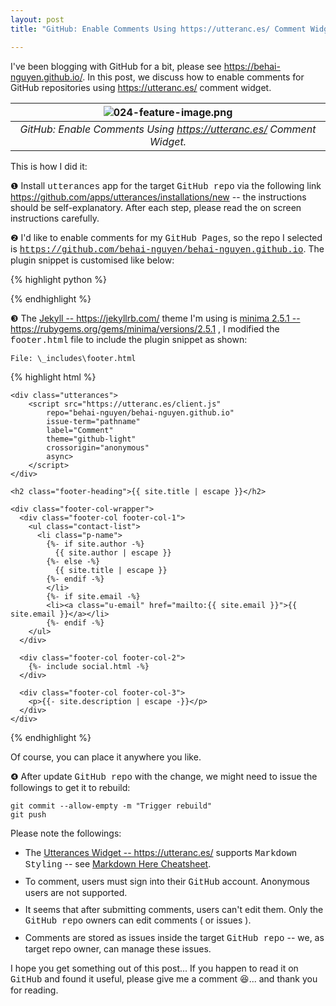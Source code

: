 ```yaml
---
layout: post
title: "GitHub: Enable Comments Using https://utteranc.es/ Comment Widget."

---
```


I've been blogging with GitHub for a bit, please see 
https://behai-nguyen.github.io/. In this post, we discuss how 
to enable comments for GitHub repositories using https://utteranc.es/ 
comment widget.

| ![024-feature-image.png](https://behainguyen.files.wordpress.com/2022/06/024-feature-image.png) |
|:--:|
| *GitHub: Enable Comments Using https://utteranc.es/ Comment Widget.* |

This is how I did it:

❶ Install 
<span style="font-family:Monaco,Consolas,Menlo,Courier,monospace;">
utterances</span> app for the target 
<span style="font-family:Monaco,Consolas,Menlo,Courier,monospace;">
GitHub repo</span> via the following link 
<a href="https://github.com/apps/utterances/installations/new" 
title="Setuptools Keywords" 
target="_blank">https://github.com/apps/utterances/installations/new</a> 
-- the instructions should be self-explanatory. After each step, 
please read the on screen instructions carefully.

❷ I'd like to enable comments for my 
<span style="font-family:Monaco,Consolas,Menlo,Courier,monospace;">
GitHub Pages</span>, so the repo I selected is 
<span style="font-family:Monaco,Consolas,Menlo,Courier,monospace;">
https://github.com/behai-nguyen/behai-nguyen.github.io</span>. 
The plugin snippet is customised like below:

{% highlight python %}
<script src="https://utteranc.es/client.js"
    repo="behai-nguyen/behai-nguyen.github.io "
    issue-term="pathname"
    label="Comment"
    theme="github-light"
    crossorigin="anonymous"
    async>
</script>
{% endhighlight %}

❸ The 
<a href="https://jekyllrb.com/" 
title="Jekyll" target="_blank">Jekyll -- https://jekyllrb.com/</a> theme
I'm using is 
<a href="https://rubygems.org/gems/minima/versions/2.5.1" 
title="minima 2.5.1" 
target="_blank">minima 2.5.1 -- https://rubygems.org/gems/minima/versions/2.5.1
</a>, I modified the 
<span style="font-family:Monaco,Consolas,Menlo,Courier,monospace;">
footer.html</span> file to include the plugin snippet as shown:

```
File: \_includes\footer.html
```

{% highlight html %}
<footer class="site-footer h-card">
  <data class="u-url" href="{{ "/" | relative_url }}"></data>

  <div class="wrapper">
  
    <div class="utterances">
		<script src="https://utteranc.es/client.js"
			repo="behai-nguyen/behai-nguyen.github.io"
			issue-term="pathname"
			label="Comment"
			theme="github-light"
			crossorigin="anonymous"
			async>
		</script>	  
    </div>

    <h2 class="footer-heading">{{ site.title | escape }}</h2>

    <div class="footer-col-wrapper">
      <div class="footer-col footer-col-1">
        <ul class="contact-list">
          <li class="p-name">
            {%- if site.author -%}
              {{ site.author | escape }}
            {%- else -%}
              {{ site.title | escape }}
            {%- endif -%}
            </li>
            {%- if site.email -%}
            <li><a class="u-email" href="mailto:{{ site.email }}">{{ site.email }}</a></li>
            {%- endif -%}
        </ul>
      </div>
	  
      <div class="footer-col footer-col-2">
        {%- include social.html -%}
      </div>

      <div class="footer-col footer-col-3">
        <p>{{- site.description | escape -}}</p>
      </div>
    </div>

  </div>

</footer>
{% endhighlight %}

Of course, you can place it anywhere you like.

❹ After update <span style="font-family:Monaco,Consolas,Menlo,Courier,monospace;">
GitHub repo</span> with the change, we might need to issue the followings to 
get it to rebuild:

```
git commit --allow-empty -m "Trigger rebuild"
git push
```

Please note the followings:

<ul>
<li style="margin-top:5px;">
The 
<a href="https://utteranc.es/" 
title="Utterances Widget" target="_blank">Utterances Widget -- https://utteranc.es/</a>
supports 
<span style="font-family:Monaco,Consolas,Menlo,Courier,monospace;">
Markdown Styling</span> -- see 
<a href="https://github.com/adam-p/markdown-here/wiki/Markdown-Here-Cheatsheet#code" 
title="Markdown Here Cheatsheet" target="_blank">Markdown Here Cheatsheet</a>.
</li>

<li style="margin-top:10px;">
To comment, users must sign into their 
<span style="font-family:Monaco,Consolas,Menlo,Courier,monospace;">
GitHub</span> account. Anonymous users are not supported.
</li>

<li style="margin-top:10px;">
It seems that after submitting comments, users can't edit them. 
Only the 
<span style="font-family:Monaco,Consolas,Menlo,Courier,monospace;">
GitHub repo</span> owners can edit comments ( or issues ).
</li>

<li style="margin-top:10px;">
Comments are stored as issues inside the target
<span style="font-family:Monaco,Consolas,Menlo,Courier,monospace;">
GitHub repo</span> -- we, as target repo owner, can manage these issues.
</li>
</ul>

I hope you get something out of this post... If you happen to read it on 
<span style="font-family:Monaco,Consolas,Menlo,Courier,monospace;">
GitHub</span> and found it useful, please give me a comment 😆...
and thank you for reading.
